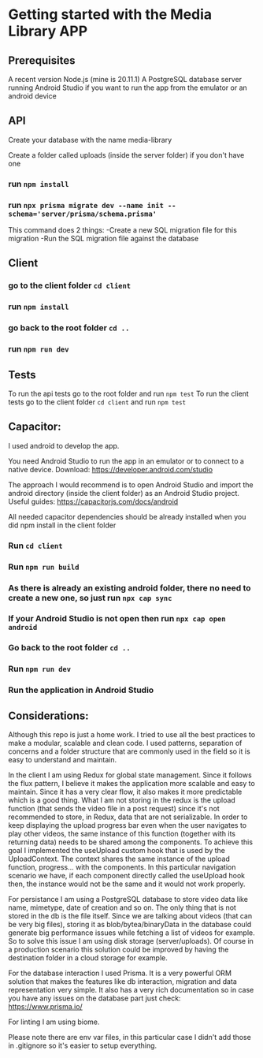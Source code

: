 # Getting started with the Media Library APP

## Prerequisites 

A recent version Node.js (mine is 20.11.1)
A PostgreSQL database server running
Android Studio if you want to run the app from the emulator or an android device

## API

Create your database with the name media-library

Create a folder called uploads (inside the server folder) if you don't have one

### run `npm install`

### run `npx prisma migrate dev --name init --schema='server/prisma/schema.prisma'`

This command does 2 things: -Create a new SQL migration file for this migration
                            -Run the SQL migration file against the database

## Client

### go to the client folder `cd client`

### run `npm install`

### go back to the root folder `cd ..`

### run `npm run dev`

## Tests

To run the api tests go to the root folder and run `npm test` 
To run the client tests go to the client folder `cd client` and run `npm test` 

## Capacitor:

I used android to develop the app.

You need Android Studio to run the app in an emulator or to connect to a native device.
Download: https://developer.android.com/studio

The approach I would recommend is to open Android Studio and import the android directory (inside the client folder) as an Android Studio project. Useful guides: https://capacitorjs.com/docs/android

All needed capacitor dependencies should be already installed when you did npm install in the client folder

### Run `cd client`
### Run `npm run build`
### As there is already an existing android folder, there no need to create a new one, so just run `npx cap sync`
### If your Android Studio is not open then run `npx cap open android`
### Go back to the root folder `cd ..`
### Run `npm run dev`
### Run the application in Android Studio


## Considerations: 

Although this repo is just a home work. I tried to use all the best practices to make a modular, scalable and clean code. I used patterns, separation of concerns and a folder structure that are commonly used in the field so it is easy to understand and maintain.

In the client I am using Redux for global state management. Since it follows the flux pattern, I believe it makes the application more scalable and easy to maintain. Since it has a very clear flow, it also makes it more predictable which is a good thing. What I am not storing in the redux is the upload function (that sends the video file in a post request) since it's not recommended to store, in Redux, data that are not serializable. In order to keep displaying the upload progress bar even when the user navigates to play other videos, the same instance of this function (together with its returning data) needs to be shared among the components. To achieve this goal I implemented the useUpload custom hook that is used by the UploadContext. The context shares the same instance of the upload function, progress... with the components. In this particular navigation scenario we have, if each component directly called the useUpload hook then, the instance would not be the same and it would not work properly.

For persistance I am using a PostgreSQL database to store video data like name, mimetype, date of creation and so on.
The only thing that is not stored in the db is the file itself. Since we are talking about videos (that can be very big files), storing it as blob/bytea/binaryData in the database could generate big performance issues while fetching a list of videos for example. So to solve this issue I am using disk storage (server/uploads). Of course in a production scenario this solution could be improved by having the destination folder in a cloud storage for example.

For the database interaction I used Prisma. It is a very powerful ORM solution that makes the features like db interaction, migration and data representation very simple. It also has a very rich documentation so in case you have any issues on the database part just check: https://www.prisma.io/

For linting I am using biome.

Please note there are env var files, in this particular case I didn't add those in .gitignore so it's easier to setup everything. 

